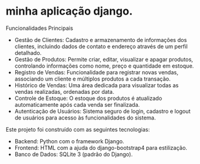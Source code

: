 # minha aplicação django.

Funcionalidades Principais

- Gestão de Clientes: Cadastro e armazenamento de informações dos clientes, incluindo dados de contato e endereço através de um perfil detalhado.
- Gestão de Produtos: Permite criar, editar, visualizar e apagar produtos, controlando informações como nome, preço e quantidade em estoque.
- Registro de Vendas: Funcionalidade para registrar novas vendas, associando um cliente e múltiplos produtos a cada transação.
- Histórico de Vendas:  Uma área dedicada para visualizar todas as vendas realizadas, ordenadas por data.
- Controle de Estoque: O estoque dos produtos é atualizado automaticamente após cada venda ser finalizada.
- Autenticação de Usuários: Sistema seguro de login, cadastro e logout de usuários para acesso às funcionalidades do sistema.

Este projeto foi construído com as seguintes tecnologias:

- Backend: Python com o framework Django.
- Frontend: HTML com a ajuda do django-bootstrap4 para estilização.
- Banco de Dados: SQLite 3 (padrão do Django).

